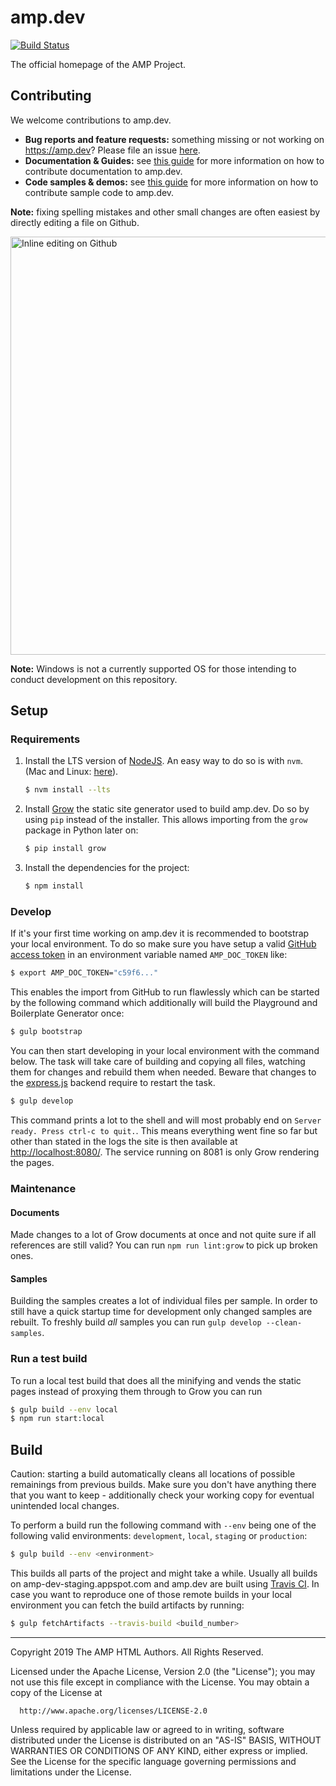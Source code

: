 # amp.dev

[![Build Status](https://travis-ci.org/ampproject/amp.dev.svg?branch=future)](https://travis-ci.org/ampproject/amp.dev)

The official homepage of the AMP Project.

## Contributing

We welcome contributions to amp.dev.

* **Bug reports and feature requests:** something missing or not working on https://amp.dev? Please file an issue [here](https://github.com/ampproject/docs/issues/new).
* **Documentation & Guides:** see [this guide](./contributing/documentation.md) for more information on how to contribute documentation to amp.dev.
* **Code samples & demos:** see [this guide](./contributing/samples.md) for more information on how to contribute sample code to amp.dev.

**Note:** fixing spelling mistakes and other small changes are often easiest by directly editing a file on Github.

<img width="669" alt="Inline editing on Github" src="https://user-images.githubusercontent.com/380472/59018008-2d8f5580-8845-11e9-8160-e2890e2c7944.png">

**Note:** Windows is not a currently supported OS for those intending to conduct development on this repository.

## Setup

### Requirements

1.  Install the LTS version of [NodeJS](https://nodejs.org). An easy way to do so is with `nvm`. (Mac and Linux: [here](https://github.com/creationix/nvm)).
    ```sh
    $ nvm install --lts
    ```

1.  Install [Grow](http://grow.io) the static site generator used to build amp.dev. Do so by using `pip` instead of the installer. This allows importing from the `grow` package in Python later on:
    ```sh
    $ pip install grow
    ```

1.  Install the dependencies for the project:
    ```sh
    $ npm install
    ```

### Develop

If it's your first time working on amp.dev it is recommended to bootstrap your local environment. To do so make sure you have setup a valid [GitHub access token](https://github.com/settings/tokens) in an environment variable named `AMP_DOC_TOKEN` like:

```sh
$ export AMP_DOC_TOKEN="c59f6..."
```

This enables the import from GitHub to run flawlessly which can be started by the following command which additionally will build the Playground and Boilerplate Generator once:

```sh
$ gulp bootstrap
```

You can then start developing in your local environment with the command below. The task will take care of building and copying all files, watching them for changes and rebuild them when needed. Beware that changes to the [express.js](https://expressjs.com/) backend require to restart the task.

```sh
$ gulp develop
```

This command prints a lot to the shell and will most probably end on `Server ready. Press ctrl-c to quit.`. This means everything went fine so far but other than stated in the logs the site is then available at [http://localhost:8080/](http://localhost:8080/). The service running on 8081 is only Grow rendering the pages.

### Maintenance

#### Documents
Made changes to a lot of Grow documents at once and not quite sure if all references are still valid? You can run `npm run lint:grow` to pick up broken ones.

#### Samples
Building the samples creates a lot of individual files per sample. In order to still have a quick startup time for development only changed samples are rebuilt. To freshly build *all* samples you can run `gulp develop --clean-samples`.

### Run a test build
To run a local test build that does all the minifying and vends the static pages instead of
proxying them through to Grow you can run

```sh
$ gulp build --env local
$ npm run start:local
```

## Build
Caution: starting a build automatically cleans all locations of possible remainings from previous builds. Make sure you don't have anything there that you want to keep - additionally check your working copy for eventual unintended local changes.

To perform a build run the following command with `--env` being one of the following valid environments: `development`, `local`, `staging` or `production`:

```sh
$ gulp build --env <environment>
```

This builds all parts of the project and might take a while. Usually all builds on amp-dev-staging.appspot.com and amp.dev are built using [Travis CI](https://travis-ci.org/ampproject/docs). In case you want to reproduce one of those remote builds in your local environment you can fetch the build artifacts by running:

```sh
$ gulp fetchArtifacts --travis-build <build_number>
```

- - -

 Copyright 2019 The AMP HTML Authors. All Rights Reserved.

 Licensed under the Apache License, Version 2.0 (the "License");
 you may not use this file except in compliance with the License.
 You may obtain a copy of the License at

      http://www.apache.org/licenses/LICENSE-2.0

 Unless required by applicable law or agreed to in writing, software
 distributed under the License is distributed on an "AS-IS" BASIS,
 WITHOUT WARRANTIES OR CONDITIONS OF ANY KIND, either express or implied.
 See the License for the specific language governing permissions and
 limitations under the License.
